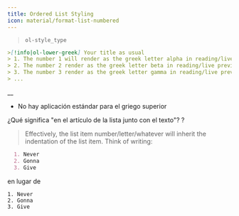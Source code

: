 ```yaml
---
title: Ordered List Styling
icon: material/format-list-numbered
---
```

> `ol-style_type`

```md
>[!info|ol-lower-greek] Your title as usual
> 1. The number 1 will render as the greek letter alpha in reading/live preview
> 2. The number 2 render as the greek letter beta in reading/live preview
> 3. The number 3 render as the greek letter gamma in reading/live preview
> ...
```

__

- No hay aplicación estándar para el griego superior

¿Qué significa "en el artículo de la lista junto con el texto"?
?
> Effectively, the list item number/letter/whatever will inherit the indentation
> of the list item. Think of writing:

```md
  1. Never
  2. Gonna
  3. Give
```

en lugar de

```
1. Never
2. Gonna
3. Give
```

